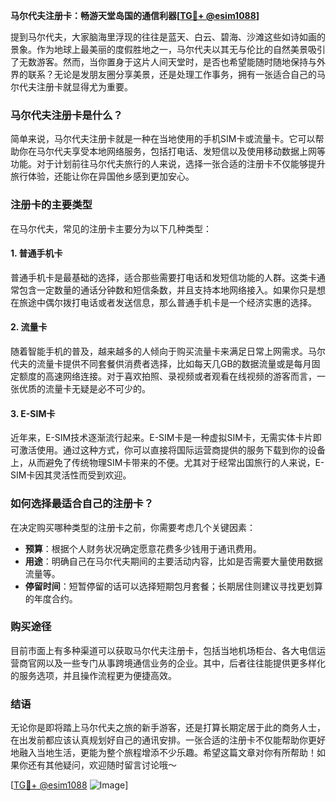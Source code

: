 **马尔代夫注册卡：畅游天堂岛国的通信利器[[TG💪+ @esim1088](https://t.me/s/esim1088)]**

提到马尔代夫，大家脑海里浮现的往往是蓝天、白云、碧海、沙滩这些如诗如画的景象。作为地球上最美丽的度假胜地之一，马尔代夫以其无与伦比的自然美景吸引了无数游客。然而，当你置身于这片人间天堂时，是否也希望能随时随地保持与外界的联系？无论是发朋友圈分享美景，还是处理工作事务，拥有一张适合自己的马尔代夫注册卡就显得尤为重要。

### 马尔代夫注册卡是什么？

简单来说，马尔代夫注册卡就是一种在当地使用的手机SIM卡或流量卡。它可以帮助你在马尔代夫享受本地网络服务，包括打电话、发短信以及使用移动数据上网等功能。对于计划前往马尔代夫旅行的人来说，选择一张合适的注册卡不仅能够提升旅行体验，还能让你在异国他乡感到更加安心。

### 注册卡的主要类型

在马尔代夫，常见的注册卡主要分为以下几种类型：

#### 1. **普通手机卡**
普通手机卡是最基础的选择，适合那些需要打电话和发短信功能的人群。这类卡通常包含一定数量的通话分钟数和短信条数，并且支持本地网络接入。如果你只是想在旅途中偶尔拨打电话或者发送信息，那么普通手机卡是一个经济实惠的选择。

#### 2. **流量卡**
随着智能手机的普及，越来越多的人倾向于购买流量卡来满足日常上网需求。马尔代夫的流量卡提供不同套餐供消费者选择，比如每天几GB的数据流量或是每月固定额度的高速网络连接。对于喜欢拍照、录视频或者观看在线视频的游客而言，一张优质的流量卡无疑是必不可少的。

#### 3. **E-SIM卡**
近年来，E-SIM技术逐渐流行起来。E-SIM卡是一种虚拟SIM卡，无需实体卡片即可激活使用。通过这种方式，你可以直接将国际运营商提供的服务下载到你的设备上，从而避免了传统物理SIM卡带来的不便。尤其对于经常出国旅行的人来说，E-SIM卡因其灵活性而受到欢迎。

### 如何选择最适合自己的注册卡？

在决定购买哪种类型的注册卡之前，你需要考虑几个关键因素：

- **预算**：根据个人财务状况确定愿意花费多少钱用于通讯费用。
- **用途**：明确自己在马尔代夫期间的主要活动内容，比如是否需要大量使用数据流量等。
- **停留时间**：短暂停留的话可以选择短期包月套餐；长期居住则建议寻找更划算的年度合约。

### 购买途径

目前市面上有多种渠道可以获取马尔代夫注册卡，包括当地机场柜台、各大电信运营商官网以及一些专门从事跨境通信业务的企业。其中，后者往往能提供更多样化的服务选项，并且操作流程更为便捷高效。

### 结语

无论你是即将踏上马尔代夫之旅的新手游客，还是打算长期定居于此的商务人士，在出发前都应该认真规划好自己的通讯安排。一张合适的注册卡不仅能帮助你更好地融入当地生活，更能为整个旅程增添不少乐趣。希望这篇文章对你有所帮助！如果你还有其他疑问，欢迎随时留言讨论哦～

[[TG💪+ @esim1088](https://t.me/s/esim1088) ![Image](https://i.postimg.cc/4NQfJmqS/Snipaste-2025-05-13-00-14-12.png)]